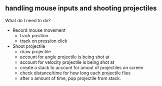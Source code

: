 ## handling mouse inputs and shooting projectiles

What do I need to do?
- Record mouse movement
	- track position
	- track on press/on click
- Shoot projectile
	- draw projectile
	- account for angle projectile is being shot at
	- account for velocity projectile is being shot at
	- create a stack to account for amout of projectiles on screen
	- check distance/time for how long each projectile flies
	- after x amount of time, pop projectile from stack.
